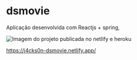 # dsmovie

Aplicação desenvolvida com Reactjs + spring,

![Imagem do projeto publicada no netlify e heroku](https://imgur.com/6kYVFIV)

https://j4cks0n-dsmovie.netlify.app/
